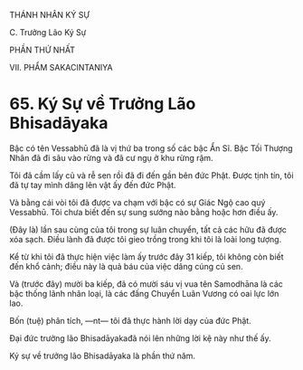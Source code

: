 THÁNH NHÂN KÝ SỰ

C. Trưởng Lão Ký Sự

PHẦN THỨ NHẤT

VII. PHẨM SAKACINTANIYA

# 65. Ký Sự về Trưởng Lão Bhisadāyaka

Bậc có tên Vessabhū đã là vị thứ ba trong số các bậc Ẩn Sĩ. Bậc Tối Thượng Nhân đã đi sâu vào rừng và đã cư ngụ ở khu rừng rậm.

Tôi đã cầm lấy củ và rễ sen rồi đã đi đến gần bên đức Phật. Được tịnh tín, tôi đã tự tay mình dâng lên vật ấy đến đức Phật.

Và bằng cái vòi tôi đã được va chạm với bậc có sự Giác Ngộ cao quý Vessabhū. Tôi chưa biết đến sự sung sướng nào bằng hoặc hơn điều ấy.

(Đây là) lần sau cùng của tôi trong sự luân chuyển, tất cả các hữu đã được xóa sạch. Điều lành đã được tôi gieo trồng trong khi tôi là loài long tượng.

Kể từ khi tôi đã thực hiện việc làm ấy trước đây 31 kiếp, tôi không còn biết đến khổ cảnh; điều này là quả báu của việc dâng cúng củ sen.

Và (trước đây) mười ba kiếp, đã có mười sáu vị vua tên Samodhāna là các bậc thống lãnh nhân loại, là các đấng Chuyển Luân Vương có oai lực lớn lao.

Bốn (tuệ) phân tích, ―nt― tôi đã thực hành lời dạy của đức Phật.

Đại đức trưởng lão Bhisadāyakađã nói lên những lời kệ này như thế ấy.

Ký sự về trưởng lão Bhisadāyaka là phần thứ năm.
